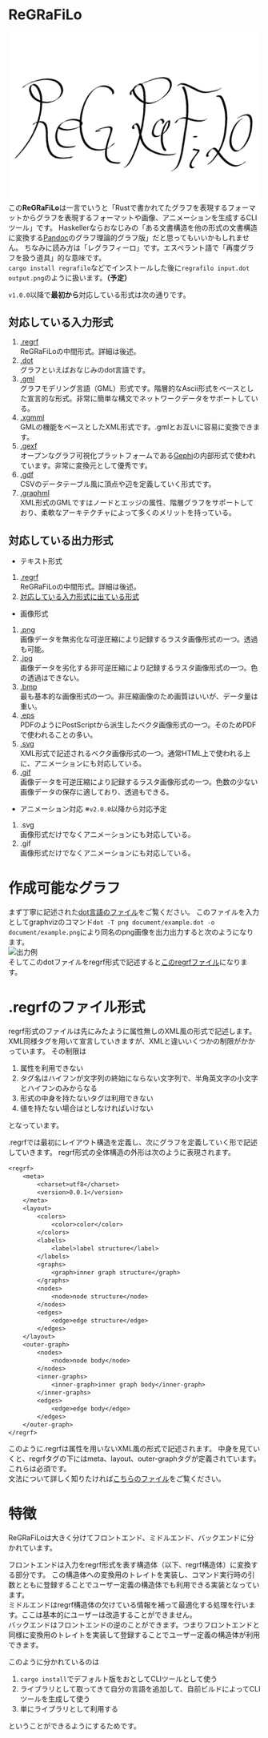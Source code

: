 # ReGRaFiLo
![ロゴ 案](document/logo.png)
この**ReGRaFiLo**は一言でいうと「Rustで書かれてたグラフを表現するフォーマットからグラフを表現するフォーマットや画像、アニメーションを生成するCLIツール」です。
Haskellerならおなじみの「ある文書構造を他の形式の文書構造に変換する[Pandoc](http://sky-y.github.io/site-pandoc-jp/users-guide/)のグラフ理論的グラフ版」だと思ってもいいかもしれません。
ちなみに読み方は「レグラフィーロ」です。エスペラント語で「再度グラフを扱う道具」的な意味です。<br/>
```cargo install regrafilo```などでインストールした後に```regrafilo input.dot output.png```のように扱います。**（予定）**

```v1.0.0```以降で**最初から**対応している形式は次の通りです。
## 対応している入力形式
1. [.regrf](#.regrfのファイル形式)<br/>ReGRaFiLoの中間形式。詳細は後述。
1. [.dot](https://www.graphviz.org/doc/info/lang.html)<br/>グラフといえばおなじみのdot言語です。
1. [.gml](http://www.fim.uni-passau.de/index.php?id=17297&L=1)<br/>グラフモデリング言語（GML）形式です。階層的なAscii形式をベースとした宣言的な形式。非常に簡単な構文でネットワークデータをサポートしている。
1.  [.xgmml](http://xml.coverpages.org/xgmml-draft-xgmml-20000315.html)<br/>GMLの機能をベースとしたXML形式です。.gmlとお互いに容易に変換できます。
1. [.gexf](https://gephi.org/gexf/format/)<br/>オープンなグラフ可視化プラットフォームである[Gephi](http://oss.infoscience.co.jp/gephi/gephi.org/index.html)の内部形式で使われています。非常に変換元として優秀です。
1. [.gdf](http://graphexploration.cond.org/manual.html#_Toc116465166)<br/>CSVのデータテーブル風に頂点や辺を定義していく形式です。
1.  [.graphml](http://graphml.graphdrawing.org/specification.html)<br/>XML形式のGMLですはノードとエッジの属性、階層グラフをサポートしており、柔軟なアーキテクチャによって多くのメリットを持っている。
## 対応している出力形式
* テキスト形式
1. [.regrf](#.regrfのファイル形式)<br/> ReGRaFiLoの中間形式。詳細は後述。
1. [対応している入力形式に出ている形式](#対応している入力形式)
* 画像形式
1. [.png](https://www.w3.org/TR/PNG/)<br/>画像データを無劣化な可逆圧縮により記録するラスタ画像形式の一つ。透過も可能。
1. [.jpg](https://www.w3.org/Graphics/JPEG/jfif3.pdf)<br/>画像データを劣化する非可逆圧縮により記録するラスタ画像形式の一つ。色の透過はできない。
1. [.bmp](http://www.dragonwins.com/domains/GetTechEd/bmp/bmpfileformat.htm)<br/>最も基本的な画像形式の一つ。非圧縮画像のため画質はいいが、データ量は重い。
1. [.eps](https://www.loc.gov/preservation/digital/formats/fdd/fdd000246.shtml)<br/>PDFのようにPostScriptから派生したベクタ画像形式の一つ。そのためPDFで使われることの多い。
1. [.svg](https://www.loc.gov/preservation/digital/formats/fdd/fdd000020.shtml)<br/>XML形式で記述されるベクタ画像形式の一つ。通常HTML上で使われる上に、アニメーションにも対応している。
1. [.gif](https://www.loc.gov/preservation/digital/formats/fdd/fdd000133.shtml)<br/>画像データを可逆圧縮により記録するラスタ画像形式の一つ。色数の少ない画像データの保存に適しており、透過もできる。
* アニメーション対応 ※```v2.0.0```以降から対応予定
1. .svg<br/>画像形式だけでなくアニメーションにも対応している。
1. .gif<br/>画像形式だけでなくアニメーションにも対応している。

# 作成可能なグラフ
まず丁寧に記述された[dot言語のファイル](document/example.dot)をご覧ください。
このファイルを入力としてgraphvizのコマンド```dot -T png document/example.dot -o document/example.png```により同名のpng画像を出力出力すると次のようになります。<br/>
![出力例](document/example.png)<br/>
そしてこのdotファイルをregrf形式で記述すると[このregrfファイル](document/example.regrf)になります。

# .regrfのファイル形式
regrf形式のファイルは先にみたように属性無しのXML風の形式で記述します。
XML同様タグを用いて宣言していきますが、XMLと違いいくつかの制限がかかっています。
その制限は
   1. 属性を利用できない
   1. タグ名はハイフンが文字列の終始にならない文字列で、半角英文字の小文字とハイフンのみからなる
   1. <hoge/>形式の中身を持たないタグは利用できない
   1. 値を持たない場合は<hoge></hoge>としなければいけない
   
となっています。

.regrfでは最初にレイアウト構造を定義し、次にグラフを定義していく形で記述していきます。
regrf形式の全体構造の外形は次のように表現されます。

```xml:example.regrf
<regrf>
    <meta>
        <charset>utf8</charset>
        <version>0.0.1</version>
    </meta>
    <layout>
        <colors>
            <color>color</color>
        </colors>
        <labels>
            <label>label structure</label>
        </labels>
        <graphs>
            <graph>inner graph structure</graph>
        </graphs>
        <nodes>
            <node>node structure</node>
        </nodes>
        <edges>
            <edge>edge structure</edge>
        </edges>
    </layout>
    <outer-graph>
        <nodes>
            <node>node body</node>
        </nodes>
        <inner-graphs>
            <inner-graph>inner graph body</inner-graph>
        </inner-graphs>
        <edges>
            <edge>edge body</edge>
        </edges>
    </outer-graph>
</regrf>
```
このように.regrfは属性を用いないXML風の形式で記述されます。
中身を見ていくと、regrfタグの下にはmeta、layout、outer-graphタグが定義されています。これらは必須です。<br/>
文法について詳しく知りたければ[こちらのファイル](document/regrf_syntax.md)をご覧ください。

# 特徴
ReGRaFiLoは大きく分けてフロントエンド、ミドルエンド、バックエンドに分かれています。

フロントエンドは入力をregrf形式を表す構造体（以下、regrf構造体）に変換する部分です。
この構造体への変換用のトレイトを実装し、コマンド実行時の引数とともに登録することでユーザー定義の構造体でも利用できる実装となっています。<br/>
ミドルエンドはregrf構造体の欠けている情報を補って最適化する処理を行います。ここは基本的にユーザーは改造することができません。<br/>
バックエンドはフロントエンドの逆のことができます。つまりフロントエンドと同様に変換用のトレイトを実装して登録することでユーザー定義の構造体が利用できます。<br/>

このように分かれているのは
1.  ```cargo install```でデフォルト版をおとしてCLIツールとして使う
1. ライブラリとして取ってきて自分の言語を追加して、自前ビルドによってCLIツールを生成して使う
1. 単にライブラリとして利用する

ということができるようにするためです。

